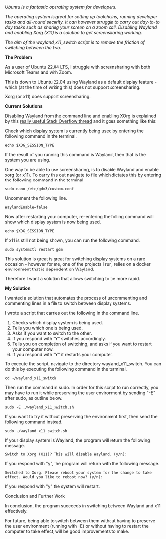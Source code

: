 *Ubuntu is a fantastic operating system for developers.*

*The operating system is great for setting up toolchains, running developer tasks and all-round security. It can however struggle to carry out day-to-to day tasks such as sharing your screen on a zoom call. Disabling Wayland and enabling Xorg (X11) is a solution to get screensharing working.*

*The aim of the wayland_x11_switch script is to remove the friction of switching between the two.*

**The Problem**

As a user of Ubuntu 22.04 LTS, I struggle with screensharing with both Microsoft Teams and with Zoom.

This is down to Ubuntu 22.04 using Wayland as a default display feature - which (at the time of writing this) does not support screensharing.

Xorg (or x11) does support screensharing.

**Current Solutions**

Disabling Wayland from the command line and enabling XOrg is explained by this [really useful Stack Overflow thread](https://askubuntu.com/questions/1407494/screen-share-not-working-in-ubuntu-22-04-in-all-platforms-zoom-teams-google-m) and it goes something like this:

Check which display system is currently being used by entering the following command in the terminal.

`echo $XDG_SESSION_TYPE`

If the result of you running this command is Wayland, then that is the system you are using.

One way to be able to use screensharing, is to disable Wayland and enable xorg (or x11). To carry this out navigate to file which dictates this by entering the following command in the terminal

`sudo nano /etc/gdm3/custom.conf`

Uncomment the following line.

`WaylandEnable=false`

Now after restarting your computer, re-entering the folling command will show which display system is now being used.

`echo $XDG_SESSION_TYPE`

If x11 is still not being shown, you can run the following command.

`sudo systemctl restart gdm`

This solution is great is great for switching display systems on a rare occasion - however for me, one of the projects I run, relies on a docker environment that is dependent on Wayland.

Therefore I want a solution that allows switching to be more rapid.

**My Solution**

I wanted a solution that automates the process of uncommenting and commenting lines in a file to switch between display systems.

I wrote a script that carries out the following in the command line.

1. Checks which display system is being used.
2. Tells you which one is being used.
3. Asks if you want to switch to the other.
4. If you respond with "Y" switches accordingly.
5. Tells you on completion of switching, and asks if you want to restart your computer now.
6. If you respond with "Y" it restarts your computer.

To execute the script, navigate to the directory wayland_x11_switch. You can do this by executing the following command in the terminal.

`cd ~/wayland_x11_switch`

Then run the command in sudo. In order for this script to run correctly, you may have to run it while preserving the user environment by sending "-E" after sudo, as outline below.

`sudo -E ./wayland_x11_switch.sh`

If you want to try it without preserving the environment first, then send the following command instead.

`sudo ./wayland_x11_switch.sh`

If your display system is Wayland, the program will return the following message.

`Switch to Xorg (X11)? This will disable Wayland. (y/n):`

If you respond with "y", the program will return with the following message.

``Switched to Xorg. Please reboot your system for the change to take effect.
Would you like to reboot now? (y/n):``

If you respond with "y" the system will restart.

Conclusion and Further Work

In conclusion, the program succeeds in switching between Wayland and x11 effectively.

For future, being able to switch between them without having to preserve the user environment (running with -E) or without having to restart the computer to take effect, will be good improvements to make.
